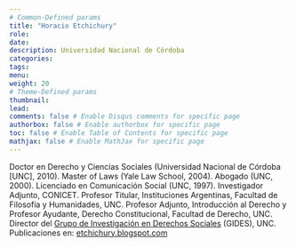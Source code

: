```yaml
---
# Common-Defined params
title: "Horacio Etchichury"
role: 
date: 
description: Universidad Nacional de Córdoba
categories:
tags:
menu: 
weight: 20
# Theme-Defined params
thumbnail: 
lead: 
comments: false # Enable Disqus comments for specific page
authorbox: false # Enable authorbox for specific page
toc: false # Enable Table of Contents for specific page
mathjax: false # Enable MathJax for specific page
---
```


Doctor en Derecho y Ciencias Sociales (Universidad Nacional de Córdoba [UNC], 2010). Master of Laws (Yale Law School, 2004). Abogado (UNC, 2000). Licenciado en Comunicación Social (UNC, 1997). Investigador Adjunto, CONICET. Profesor Titular, Instituciones Argentinas, Facultad de Filosofía y Humanidades, UNC. Profesor Adjunto, Introducción al Derecho y Profesor Ayudante, Derecho Constitucional, Facultad de Derecho, UNC. Director del [Grupo de Investigación en Derechos Sociales](https://GidesCordoba.blogspot.com) (GIDES), UNC. Publicaciones en: [etchichury.blogspot.com](https://etchichury.blogspot.com)
